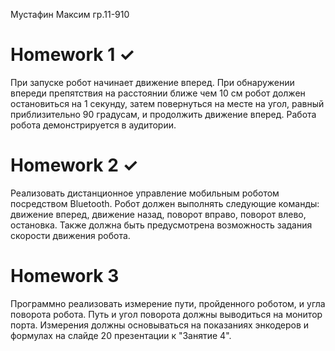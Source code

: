 Мустафин Максим гр.11-910

# Homework 1 ✓
При запуске робот начинает движение вперед. При обнаружении впереди  препятствия на расстоянии ближе чем 10 см робот должен остановиться на 1 секунду, затем повернуться на месте на угол, равный приблизительно 90 градусам, и продолжить движение вперед. Работа робота демонстрируется в аудитории.

# Homework 2 ✓
Реализовать дистанционное управление мобильным роботом посредством Bluetooth. Робот должен выполнять следующие команды: движение вперед, движение назад, поворот вправо, поворот влево, остановка. Также должна быть предусмотрена возможность задания скорости движения робота.

# Homework 3
Программно реализовать измерение пути, пройденного роботом, и угла поворота робота. Путь и угол поворота должны выводиться на монитор порта. Измерения должны основываться на показаниях энкодеров и формулах на слайде 20 презентации к "Занятие 4".
